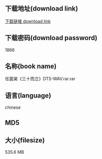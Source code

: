 ## 下载地址(download link)
[下载链接 download link](https://tutu365.netlify.app/?s=%E4%BB%BB%E9%9C%87%E6%98%8A%E3%80%8A%E4%B8%89%E5%8D%81%E8%80%8C%E7%AB%8B%E3%80%8BDTS-WAV.rar)

## 下载密码(download password)
1866

## 名称(book name)
任震昊《三十而立》DTS-WAV.rar.rar

## 语言(language)
chinese

## MD5


## 大小(filesize)
535.6 MB
